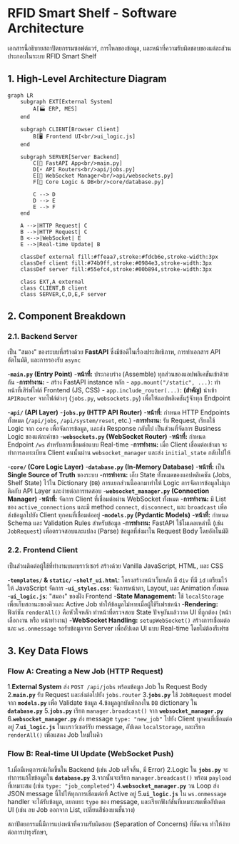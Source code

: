 # RFID Smart Shelf - Software Architecture

เอกสารนี้อธิบายสถาปัตยกรรมซอฟต์แวร์, การไหลของข้อมูล, และหน้าที่ความรับผิดชอบของแต่ละส่วนประกอบในระบบ RFID Smart Shelf

## 1. High-Level Architecture Diagram
<!-- [MermaidChart: 8140fa33-05b0-47bb-ae03-f908110dfd06] -->

```mermaid
graph LR
    subgraph EXT[External System]
        A[🏭 ERP, MES]
    end
    
    subgraph CLIENT[Browser Client]
        B[🖥️ Frontend UI<br/>ui_logic.js]
    end
    
    subgraph SERVER[Server Backend]
        C[🚀 FastAPI App<br/>main.py]
        D[⚡ API Routers<br/>api/jobs.py]
        E[📡 WebSocket Manager<br/>api/websockets.py]
        F[🧠 Core Logic & DB<br/>core/database.py]
        
        C --> D
        D --> E  
        E --> F
    end
    
    A -->|HTTP Request| C
    B -->|HTTP Request| C
    B <-->|WebSocket| E
    E -->|Real-time Update| B
    
    classDef external fill:#ffeaa7,stroke:#fdcb6e,stroke-width:3px
    classDef client fill:#74b9ff,stroke:#0984e3,stroke-width:3px
    classDef server fill:#55efc4,stroke:#00b894,stroke-width:3px
    
    class EXT,A external
    class CLIENT,B client
    class SERVER,C,D,E,F server
```

## 2. Component Breakdown

### 2.1. Backend Server

เป็น "สมอง" ของระบบที่สร้างด้วย **FastAPI** ซึ่งมีข้อดีในเรื่องประสิทธิภาพ, การทำเอกสาร API อัตโนมัติ, และการรองรับ `async`

-**`main.py` (Entry Point)**
    -**หน้าที่:** ประกอบร่าง (Assemble) ทุกส่วนของแอปพลิเคชันเข้าด้วยกัน
    -**การทำงาน:**
        -   สร้าง FastAPI instance หลัก
        -   `app.mount("/static", ...)`: ทำหน้าที่เสิร์ฟไฟล์ Frontend (JS, CSS)
        -   `app.include_router(...)`: **(สำคัญ)** นำเข้า `APIRouter` จากไฟล์ต่างๆ (`jobs.py`, `websockets.py`) เพื่อให้แอปพลิเคชันรู้จักทุก Endpoint

-**`api/` (API Layer)**
    -**`jobs.py` (HTTP API Router)**
        -**หน้าที่:** กำหนด HTTP Endpoints ทั้งหมด (`/api/jobs`, `/api/system/reset`, etc.)
        -**การทำงาน:** รับ Request, เรียกใช้ Logic จาก `core` เพื่อจัดการข้อมูล, และส่ง Response กลับไป เป็นส่วนที่จัดการ Business Logic ของแต่ละคำขอ
    -**`websockets.py` (WebSocket Router)**
        -**หน้าที่:** กำหนด Endpoint `/ws` สำหรับการเชื่อมต่อแบบ Real-time
        -**การทำงาน:** เมื่อ Client เชื่อมต่อเข้ามา จะทำการลงทะเบียน Client คนนั้นผ่าน `websocket_manager` และส่ง `initial_state` กลับไปให้

-**`core/` (Core Logic Layer)**
    -**`database.py` (In-Memory Database)**
        -**หน้าที่:** เป็น **Single Source of Truth** ของระบบ
        -**การทำงาน:** เก็บ State ทั้งหมดของแอปพลิเคชัน (Jobs, Shelf State) ไว้ใน Dictionary (`DB`) การแยกส่วนนี้ออกมาทำให้ Logic การจัดการข้อมูลไม่ผูกติดกับ API Layer และง่ายต่อการทดสอบ
    -**`websocket_manager.py` (Connection Manager)**
        -**หน้าที่:** จัดการ Client ที่เชื่อมต่อผ่าน WebSocket ทั้งหมด
 -**การทำงาน:** มี List ของ `active_connections` และมี method `connect`, `disconnect`, และ `broadcast` เพื่อส่งข้อมูลไปยัง Client ทุกคนที่เชื่อมต่ออยู่
    -**`models.py` (Pydantic Models)**
        -**หน้าที่:** กำหนด Schema และ Validation Rules สำหรับข้อมูล
        -**การทำงาน:** FastAPI ใช้โมเดลเหล่านี้ (เช่น `JobRequest`) เพื่อตรวจสอบและแปลง (Parse) ข้อมูลที่ส่งมาใน Request Body โดยอัตโนมัติ

### 2.2. Frontend Client

เป็นส่วนติดต่อผู้ใช้ที่ทำงานบนเบราว์เซอร์ สร้างด้วย Vanilla JavaScript, HTML, และ CSS

-**`templates/` & `static/`**
    -**`shelf_ui.html`**: โครงสร้างหน้าเว็บหลัก มี `div` ที่มี `id` เตรียมไว้ให้ JavaScript จัดการ
    -**`ui_styles.css`**: จัดการหน้าตา, Layout, และ Animation ทั้งหมด
    -**`ui_logic.js`**: "สมอง" ของฝั่ง Frontend
        -**State Management:** ใช้ `localStorage` เพื่อเก็บสถานะของคิวและ Active Job ทำให้ข้อมูลไม่หายเมื่อผู้ใช้รีเฟรชหน้า
        -**Rendering:** ฟังก์ชัน `renderAll()` คือหัวใจหลัก ทำหน้าที่ตรวจสอบ State ปัจจุบันแล้ววาด UI ที่ถูกต้อง (หน้าเลือกงาน หรือ หน้าทำงาน)
        -**WebSocket Handling:** `setupWebSocket()` สร้างการเชื่อมต่อ และ `ws.onmessage` รอรับข้อมูลจาก Server เพื่ออัปเดต UI แบบ Real-time โดยไม่ต้องรีเฟรช

## 3. Key Data Flows

### Flow A: Creating a New Job (HTTP Request)

1.**External System** ส่ง `POST /api/jobs` พร้อมข้อมูล Job ใน Request Body
2.**`main.py`** รับ Request และส่งต่อไปยัง `jobs.router`
3.**`jobs.py`** ใช้ `JobRequest` model จาก **`models.py`** เพื่อ Validate ข้อมูล
4.ข้อมูลถูกบันทึกลงใน `DB` dictionary ใน **`database.py`**
5.**`jobs.py`** เรียก `manager.broadcast()` จาก **`websocket_manager.py`**
6.**`websocket_manager.py`** ส่ง message `type: "new_job"` ไปยัง Client ทุกคนที่เชื่อมต่ออยู่
7.**`ui_logic.js`** ในเบราว์เซอร์รับ message, อัปเดต `localStorage`, และเรียก `renderAll()` เพื่อแสดง Job ใหม่ในคิว

### Flow B: Real-time UI Update (WebSocket Push)

1.เมื่อมีเหตุการณ์เกิดขึ้นใน Backend (เช่น Job เสร็จสิ้น, มี Error)
2.Logic ใน **`jobs.py`** จะทำการแก้ไขข้อมูลใน **`database.py`**
3.จากนั้นจะเรียก `manager.broadcast()` พร้อม `payload` ที่เหมาะสม (เช่น `type: "job_completed"`)
4.**`websocket_manager.py`** วน Loop ส่ง JSON message นี้ไปให้ทุกการเชื่อมต่อที่ Active อยู่
5.**`ui_logic.js`** ใน `ws.onmessage` handler จะได้รับข้อมูล, แยกแยะ `type` ของ message, และเรียกฟังก์ชันที่เหมาะสมเพื่ออัปเดต UI (เช่น ลบ Job ออกจาก List, เปลี่ยนสีช่องบนชั้นวาง)

สถาปัตยกรรมนี้มีการแบ่งหน้าที่ความรับผิดชอบ (Separation of Concerns) ที่ชัดเจน ทำให้ง่ายต่อการบำรุงรักษา,

